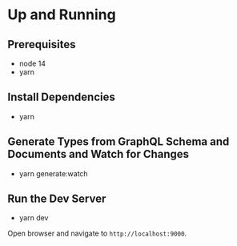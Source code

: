 # Up and Running

## Prerequisites

- node 14
- yarn

## Install Dependencies

- yarn

## Generate Types from GraphQL Schema and Documents and Watch for Changes

- yarn generate:watch

## Run the Dev Server

- yarn dev

Open browser and navigate to `http://localhost:9000`.
